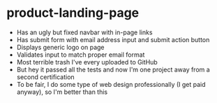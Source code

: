 # product-landing-page
- Has an ugly but fixed navbar with in-page links
- Has submit form with email address input and submit action button
- Displays generic logo on page
- Validates input to match proper email format
- Most terrible trash I've every uploaded to GitHub
- But hey it passed all the tests and now I'm one project away from a second certification
- To be fair, I do some type of web design professionally (I get paid anyway), so I'm better than this  